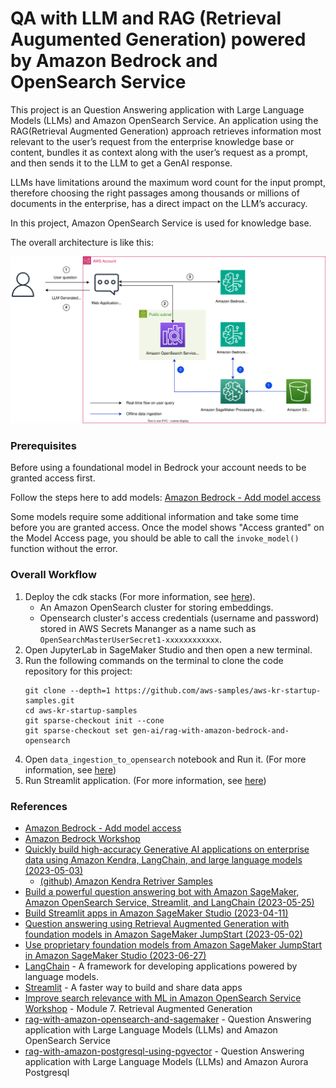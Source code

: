 
# QA with LLM and RAG (Retrieval Augumented Generation) powered by Amazon Bedrock and OpenSearch Service

This project is an Question Answering application with Large Language Models (LLMs) and Amazon OpenSearch Service. An application using the RAG(Retrieval Augmented Generation) approach retrieves information most relevant to the user’s request from the enterprise knowledge base or content, bundles it as context along with the user’s request as a prompt, and then sends it to the LLM to get a GenAI response.

LLMs have limitations around the maximum word count for the input prompt, therefore choosing the right passages among thousands or millions of documents in the enterprise, has a direct impact on the LLM’s accuracy.

In this project, Amazon OpenSearch Service is used for knowledge base.

The overall architecture is like this:

![rag_with_bedrock_and_opensearch_arch](./cdk_stacks/rag_with_bedrock_and_opensearch_arch.svg)

### Prerequisites

Before using a foundational model in Bedrock your account needs to be granted access first.

Follow the steps here to add models: [Amazon Bedrock - Add model access](https://docs.aws.amazon.com/bedrock/latest/userguide/model-access.html#add-model-access)

Some models require some additional information and take some time before you are granted access. Once the model shows "Access granted" on the Model Access page, you should be able to call the `invoke_model()` function without the error.

### Overall Workflow

1. Deploy the cdk stacks (For more information, see [here](./cdk_stacks/README.md)).
   - An Amazon OpenSearch cluster for storing embeddings.
   - Opensearch cluster's access credentials (username and password) stored in AWS Secrets Mananger as a name such as `OpenSearchMasterUserSecret1-xxxxxxxxxxxx`.
2. Open JupyterLab in SageMaker Studio and then open a new terminal.
3. Run the following commands on the terminal to clone the code repository for this project:
   ```
   git clone --depth=1 https://github.com/aws-samples/aws-kr-startup-samples.git
   cd aws-kr-startup-samples
   git sparse-checkout init --cone
   git sparse-checkout set gen-ai/rag-with-amazon-bedrock-and-opensearch
   ```
4. Open `data_ingestion_to_opensearch` notebook and Run it. (For more information, see [here](./data_ingestion_to_vectordb/data_ingestion_to_opensearch.ipynb))
5. Run Streamlit application. (For more information, see [here](./app/README.md))

### References

  * [Amazon Bedrock - Add model access](https://docs.aws.amazon.com/bedrock/latest/userguide/model-access.html#add-model-access)
  * [Amazon Bedrock Workshop](https://github.com/aws-samples/amazon-bedrock-workshop)
  * [Quickly build high-accuracy Generative AI applications on enterprise data using Amazon Kendra, LangChain, and large language models (2023-05-03)](https://aws.amazon.com/blogs/machine-learning/quickly-build-high-accuracy-generative-ai-applications-on-enterprise-data-using-amazon-kendra-langchain-and-large-language-models/)
    * [(github) Amazon Kendra Retriver Samples](https://github.com/aws-samples/amazon-kendra-langchain-extensions/tree/main/kendra_retriever_samples)
  * [Build a powerful question answering bot with Amazon SageMaker, Amazon OpenSearch Service, Streamlit, and LangChain (2023-05-25)](https://aws.amazon.com/blogs/machine-learning/build-a-powerful-question-answering-bot-with-amazon-sagemaker-amazon-opensearch-service-streamlit-and-langchain/)
  * [Build Streamlit apps in Amazon SageMaker Studio (2023-04-11)](https://aws.amazon.com/blogs/machine-learning/build-streamlit-apps-in-amazon-sagemaker-studio/)
  * [Question answering using Retrieval Augmented Generation with foundation models in Amazon SageMaker JumpStart (2023-05-02)](https://aws.amazon.com/blogs/machine-learning/question-answering-using-retrieval-augmented-generation-with-foundation-models-in-amazon-sagemaker-jumpstart/)
  * [Use proprietary foundation models from Amazon SageMaker JumpStart in Amazon SageMaker Studio (2023-06-27)](https://aws.amazon.com/blogs/machine-learning/use-proprietary-foundation-models-from-amazon-sagemaker-jumpstart-in-amazon-sagemaker-studio/)
  * [LangChain](https://python.langchain.com/docs/get_started/introduction.html) - A framework for developing applications powered by language models.
  * [Streamlit](https://streamlit.io/) - A faster way to build and share data apps
  * [Improve search relevance with ML in Amazon OpenSearch Service Workshop](https://catalog.workshops.aws/semantic-search/en-US) - Module 7. Retrieval Augmented Generation
  * [rag-with-amazon-opensearch-and-sagemaker](https://github.com/aws-samples/rag-with-amazon-opensearch-and-sagemaker) - Question Answering application with Large Language Models (LLMs) and Amazon OpenSearch Service
  * [rag-with-amazon-postgresql-using-pgvector](https://github.com/aws-samples/rag-with-amazon-postgresql-using-pgvector) - Question Answering application with Large Language Models (LLMs) and Amazon Aurora Postgresql
